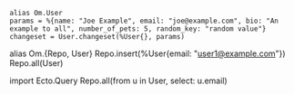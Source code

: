 

```
alias Om.User
params = %{name: "Joe Example", email: "joe@example.com", bio: "An example to all", number_of_pets: 5, random_key: "random value"}
changeset = User.changeset(%User{}, params)
```

alias Om.{Repo, User}
Repo.insert(%User{email: "user1@example.com"})
Repo.all(User)

import Ecto.Query
Repo.all(from u in User, select: u.email)

